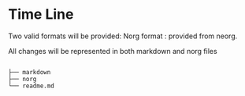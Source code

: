 # Time Line

Two valid formats will be provided:
Norg format : provided from neorg.

All changes will be represented in both markdown and norg files

```

├── markdown
├── norg
└── readme.md

```
